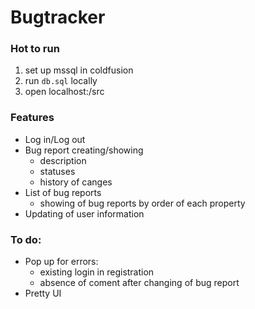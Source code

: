 # Bugtracker

### Hot to run
1. set up mssql in coldfusion   
2. run `db.sql` locally 
3. open localhost:<your port>/src 

### Features
* Log in/Log out
* Bug report creating/showing
  * description
  * statuses
  * history of canges
* List of bug reports
  * showing of bug reports by order of each property
* Updating of user information

### To do:
* Pop up for errors:
  * existing login in registration
  * absence of coment after changing of bug report
* Pretty UI 
  
